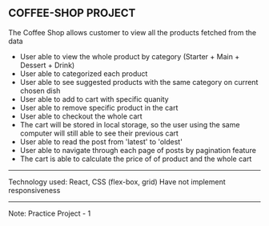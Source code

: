COFFEE-SHOP PROJECT
--------------------
The Coffee Shop allows customer to view all the products fetched from the data
- User able to view the whole product by category (Starter + Main + Dessert + Drink)
- User able to categorized each product
- User able to see suggested products with the same category on current chosen dish
- User able to add to cart with specific quanity
- User able to remove specific product in the cart
- User able to checkout the whole cart
- The cart will be stored in local storage, so the user using the same computer will still able to see their previous cart
- User able to read the post from 'latest' to 'oldest'
- User able to navigate through each page of posts by pagination feature
- The cart is able to calculate the price of of product and the whole cart

--------------------
Technology used: React, CSS (flex-box, grid)
Have not implement responsiveness

--------------------
Note: Practice Project - 1 

